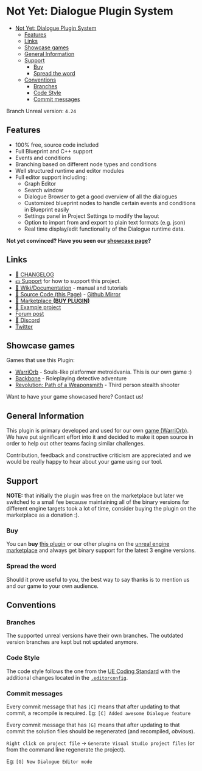 # Not Yet: Dialogue Plugin System

- [Not Yet: Dialogue Plugin System](#not-yet-dialogue-plugin-system)
	- [Features](#features)
	- [Links](#links)
	- [Showcase games](#showcase-games)
	- [General Information](#general-information)
	- [Support](#support)
		- [Buy](#buy)
		- [Spread the word](#spread-the-word)
	- [Conventions](#conventions)
		- [Branches](#branches)
		- [Code Style](#code-style)
		- [Commit messages](#commit-messages)

Branch Unreal version: `4.24`

## Features

- 100% free, source code included
- Full Blueprint and C++ support
- Events and conditions
- Branching based on different node types and conditions
- Well structured runtime and editor modules
- Full editor support including:
    - Graph Editor
    - Search window
    - Dialogue Browser to get a good overview of all the dialogues
    - Customized blueprint nodes to handle certain events and conditions in Blueprint easily
    - Settings panel in Project Settings to modify the layout
    - Option to import from and export to plain text formats (e.g. json)
    - Real time display/edit functionality of the Dialogue runtime data.

**Not yet convinced? Have you seen our [showcase page](https://gitlab.com/NotYetGames/DlgSystem/wikis/Feature-Showcase](https://bit.ly/DlgFeatureShowcase))?**

## Links

* [🐛 CHANGELOG](Docs/CHANGELOG.md)
* [💵 Support](#support) for how to support this project.
* [📖 Wiki/Documentation](https://bit.ly/DlgWiki) - manual and tutorials
* [🔢 Source Code (this Page)](https://bit.ly/DlgSource) - [Github Mirror](https://github.com/NotYetGames/DlgSystem)
* [🛒 Marketplace **(BUY PLUGIN)**](https://bit.ly/DlgMarketplace)
* [🏢 Example project](http://bit.ly/NYDlgSystemExample)
* [Forum post](https://bit.ly/DlgForum)
* [💬 Discord](https://bit.ly/NYDiscord)
* [Twitter](https://twitter.com/NotYetDevs)

## Showcase games

Games that use this Plugin:
* [WarriOrb](http://www.warriorb.com) - Souls-like platformer metroidvania. This is our own game :)
* [Backbone](https://store.steampowered.com/app/865610/Backbone/) - Roleplaying detective adventure
* [Revolution: Path of a Weaponsmith](https://store.steampowered.com/app/1295560/Revolution_Path_of_a_Weaponsmith/) - Third person stealth shooter

Want to have your game showcased here? Contact us!

## General Information

This plugin is primary developed and used for our own [game (WarriOrb)](http://www.warriorb.com).
We have put significant effort into it and decided to make it open source in order to help out other teams facing similar challenges.

Contribution, feedback and constructive criticism are appreciated and we would be really happy to hear about your game using our tool.

## Support

**NOTE:** that initially the plugin was free on the marketplace but later we switched to a small fee because maintaining all of the binary versions for different engine targets took a lot of time, consider buying the plugin on the marketplace as a donation :).

### Buy

You can **buy** [this plugin](https://bit.ly/DlgMarketplace) or our other plugins on the [unreal engine marketplace](https://www.unrealengine.com/marketplace/en-US/profile/Not+Yet) and always get binary support for the latest 3 engine versions.

### Spread the word

Should it prove useful to you, the best way to say thanks is to mention us and our game to your own audience.

## Conventions

### Branches

The supported unreal versions have their own branches.
The outdated version branches are kept but not updated anymore.

### Code Style

The code style follows the one from the [UE Coding Standard](https://docs.unrealengine.com/latest/INT/Programming/Development/CodingStandard/)
with the additional changes located in the [`.editorconfig`](.editorconfig).

### Commit messages

Every commit message that has `[C]` means that after updating to that commit, a recompile is required.
Eg: `[C] Added awesome Dialogue feature`

Every commit message that has `[G]` means that after updating to that commit the solution files should be regenerated (and recompiled, *obvious*).

`Right click on project file` -> `Generate Visual Studio project files` (or from the command line regenerate the project).

Eg: `[G] New Dialogue Editor mode`

